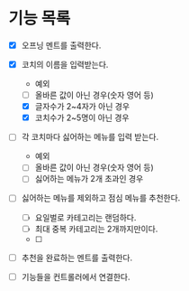 # 기능 목록

- [x] 오프닝 멘트를 출력한다.
- [x] 코치의 이름을 입력받는다.

  - 예외
  - [ ] 올바른 값이 아닌 경우(숫자 영어 등)
  - [x] 글자수가 2~4자가 아닌 경우
  - [x] 코치수가 2~5명이 아닌 경우

- [ ] 각 코치마다 싫어하는 메뉴를 입력 받는다.

  - 예외
  - [ ] 올바른 값이 아닌 경우(숫자 영어 등)
  - [ ] 싫어하는 메뉴가 2개 초과인 경우

- [ ] 싫어하는 메뉴를 제외하고 점심 메뉴를 추천한다.

  - [ ] 요일벌로 카테고리는 랜덤하다.
  - [ ] 최대 중복 카테고리는 2개까지만이다.
  - [ ]

- [ ] 추천을 완료하는 멘트를 출력한다.

- [ ] 기능들을 컨트롤러에서 연결한다.
